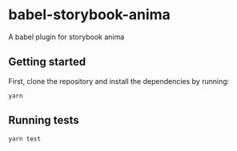 # babel-storybook-anima

A babel plugin for storybook anima
## Getting started

First, clone the repository and install the dependencies by running:

```
yarn
```
## Running tests

```
yarn test
```

